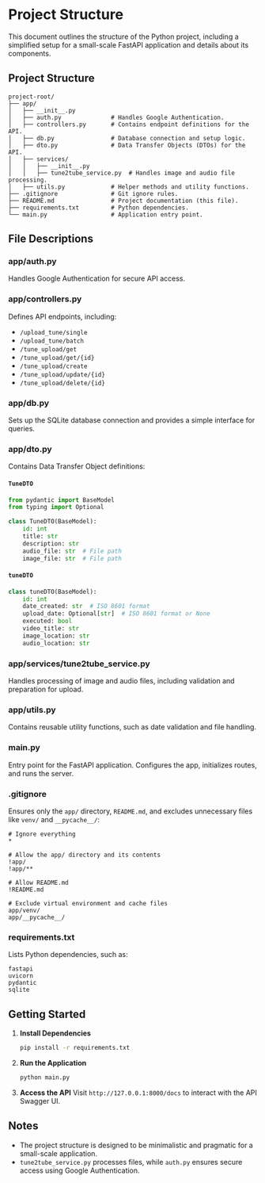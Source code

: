 # Project Structure

This document outlines the structure of the Python project, including a simplified setup for a small-scale FastAPI application and details about its components.

## Project Structure

```
project-root/
├── app/
│   ├── __init__.py
│   ├── auth.py              # Handles Google Authentication.
│   ├── controllers.py       # Contains endpoint definitions for the API.
│   ├── db.py                # Database connection and setup logic.
│   ├── dto.py               # Data Transfer Objects (DTOs) for the API.
│   ├── services/
│   │   ├── __init__.py
│   │   ├── tune2tube_service.py  # Handles image and audio file processing.
│   ├── utils.py             # Helper methods and utility functions.
├── .gitignore               # Git ignore rules.
├── README.md                # Project documentation (this file).
├── requirements.txt         # Python dependencies.
└── main.py                  # Application entry point.
```

## File Descriptions

### **app/auth.py**
Handles Google Authentication for secure API access.

### **app/controllers.py**
Defines API endpoints, including:
- `/upload_tune/single`
- `/upload_tune/batch`
- `/tune_upload/get`
- `/tune_upload/get/{id}`
- `/tune_upload/create`
- `/tune_upload/update/{id}`
- `/tune_upload/delete/{id}`

### **app/db.py**
Sets up the SQLite database connection and provides a simple interface for queries.

### **app/dto.py**
Contains Data Transfer Object definitions:

#### `TuneDTO`
```python
from pydantic import BaseModel
from typing import Optional

class TuneDTO(BaseModel):
    id: int
    title: str
    description: str
    audio_file: str  # File path
    image_file: str  # File path
```

#### `tuneDTO`
```python
class tuneDTO(BaseModel):
    id: int
    date_created: str  # ISO 8601 format
    upload_date: Optional[str]  # ISO 8601 format or None
    executed: bool
    video_title: str
    image_location: str
    audio_location: str
```

### **app/services/tune2tube_service.py**
Handles processing of image and audio files, including validation and preparation for upload.

### **app/utils.py**
Contains reusable utility functions, such as date validation and file handling.

### **main.py**
Entry point for the FastAPI application. Configures the app, initializes routes, and runs the server.

### **.gitignore**
Ensures only the `app/` directory, `README.md`, and excludes unnecessary files like `venv/` and `__pycache__/`:
```
# Ignore everything
*

# Allow the app/ directory and its contents
!app/
!app/**

# Allow README.md
!README.md

# Exclude virtual environment and cache files
app/venv/
app/__pycache__/
```

### **requirements.txt**
Lists Python dependencies, such as:
```
fastapi
uvicorn
pydantic
sqlite
```

## Getting Started

1. **Install Dependencies**
   ```bash
   pip install -r requirements.txt
   ```

2. **Run the Application**
   ```bash
   python main.py
   ```

3. **Access the API**
   Visit `http://127.0.0.1:8000/docs` to interact with the API Swagger UI.

## Notes
- The project structure is designed to be minimalistic and pragmatic for a small-scale application.
- `tune2tube_service.py` processes files, while `auth.py` ensures secure access using Google Authentication.

